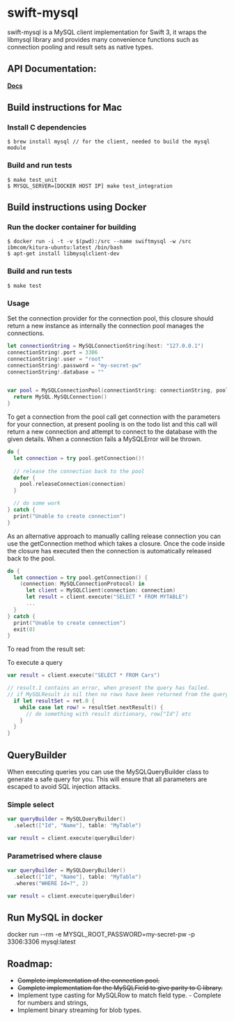 # swift-mysql
swift-mysql is a MySQL client implementation for Swift 3, it wraps the libmysql library and provides many convenience functions such as connection pooling and result sets as native types.

## API Documentation:
**[Docs](http://htmlpreview.github.io/?https://github.com/nicholasjackson/swift-mysql/blob/master/docs/index.html)**

## Build instructions for Mac

### Install C dependencies
```
$ brew install mysql // for the client, needed to build the mysql module
```

### Build and run tests
```
$ make test_unit
$ MYSQL_SERVER=[DOCKER HOST IP] make test_integration
```

## Build instructions using Docker
### Run the docker container for building
```
$ docker run -i -t -v $(pwd):/src --name swiftmysql -w /src ibmcom/kitura-ubuntu:latest /bin/bash  
$ apt-get install libmysqlclient-dev
```

### Build and run tests
```
$ make test
```

### Usage
Set the connection provider for the connection pool, this closure should return a new instance as internally the connection pool manages the connections.
```swift
let connectionString = MySQLConnectionString(host: "127.0.0.1")
connectionString!.port = 3306
connectionString!.user = "root"
connectionString!.password = "my-secret-pw"
connectionString!.database = ""


var pool = MySQLConnectionPool(connectionString: connectionString, poolSize:10) {
  return MySQL.MySQLConnection()
}

```

To get a connection from the pool call get connection with the parameters for your connection, at present pooling is on the todo list and this call will return a new connection and attempt to connect to the database with the given details.  When a connection fails a MySQLError will be thrown.
```swift
do {
  let connection = try pool.getConnection()!
  
  // release the connection back to the pool
  defer {
    pool.releaseConnection(connection) 
  }

  // do some work
} catch {
  print("Unable to create connection")
}
```

As an alternative approach to manually calling release connection you can use the getConnection method which takes a closure.  Once the code inside the closure has executed then the connection is automatically released back to the pool.
```swift
do {
  let connection = try pool.getConnection() {
    (connection: MySQLConnectionProtocol) in
      let client = MySQLClient(connection: connection)
      let result = client.execute("SELECT * FROM MYTABLE")
      ...
  }
} catch {
  print("Unable to create connection")
  exit(0)
}
```

To read from the result set:

To execute a query
```swift
var result = client.execute("SELECT * FROM Cars")

// result.1 contains an error, when present the query has failed.
// if MySQLResult is nil then no rows have been returned from the query.
  if let resultSet = ret.0 {
    while case let row? = resultSet.nextResult() {
      // do something with result dictionary, row["Id"] etc
    }
  }
}
```

## QueryBuilder
When executing queries you can use the MySQLQueryBuilder class to generate a safe query for you.  This will ensure that all parameters are escaped to avoid SQL injection attacks.

### Simple select
```swift
var queryBuilder = MySQLQueryBuilder()
  .select(["Id", "Name"], table: "MyTable")

var result = client.execute(queryBuilder)
```

### Parametrised where clause
```swift
var queryBuilder = MySQLQueryBuilder()
  .select(["Id", "Name"], table: "MyTable")
  .wheres("WHERE Id=?", 2)

var result = client.execute(queryBuilder)
```

## Run MySQL in docker
docker run --rm -e MYSQL_ROOT_PASSWORD=my-secret-pw -p 3306:3306 mysql:latest

## Roadmap:
- ~~Complete implementation of the connection pool.~~
- ~~Complete implementation for the MySQLField to give parity to C library.~~
- Implement type casting for MySQLRow to match field type. - Complete for numbers and strings, 
- Implement binary streaming for blob types.
